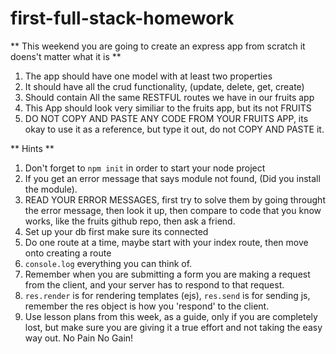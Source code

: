 # first-full-stack-homework

** This weekend you are going to create an express app from scratch it doens't matter what it is ** 

1.  The app should have one model with at least two properties
2.  It should have all the crud functionality, (update, delete, get, create)
3.  Should contain All the same RESTFUL routes we have in our fruits app
4.  This App should look very similiar to the fruits app, but its not FRUITS
5.  DO NOT COPY AND PASTE ANY CODE FROM YOUR FRUITS APP, its okay to use it as a reference, but type it out, 
do not COPY AND PASTE it. 

** Hints **
1.  Don't forget to ```npm init``` in order to start your node project
2.  If you get an error message that says module not found, (Did you install the module).
3. READ YOUR ERROR MESSAGES, first try to solve them by going throught the error message, 
then look it up, then compare to code that you know works, like the fruits github repo, then ask a friend.
4.  Set up your db first make sure its connected
5.  Do one route at a time, maybe start with your index route, then move onto creating a route
6. ```console.log``` everything you can think of.
7.  Remember when you are submitting a form you are making a request from the client, and your server
has to respond to that request. 
8. ```res.render``` is for rendering templates (ejs), ```res.send``` is for sending js, remember the res object
is how you 'respond' to the client. 
9.  Use lesson plans from this week, as a guide, only if you are completely lost, but make sure you are giving it 
a true effort and not taking the easy way out.  No Pain No Gain!

